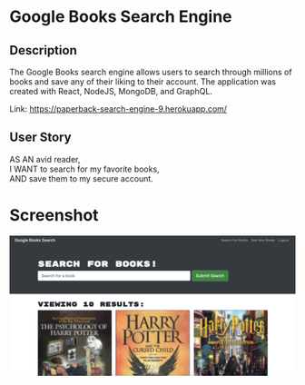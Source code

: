# Google Books Search Engine

## Description
The Google Books search engine allows users to search through millions of books and save any of their liking to their account. The application was created with React, NodeJS, MongoDB, and GraphQL. 

Link: https://paperback-search-engine-9.herokuapp.com/

## User Story
AS AN avid reader,<br>
I WANT to search for my favorite books,<br>
AND save them to my secure account.

# Screenshot
![](./readme_preview.png)
